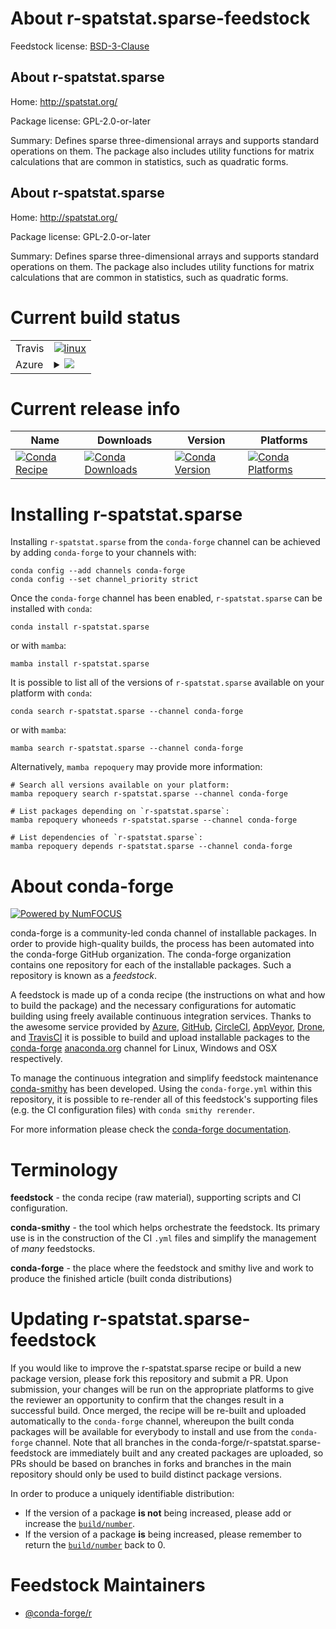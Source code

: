 About r-spatstat.sparse-feedstock
=================================

Feedstock license: [BSD-3-Clause](https://github.com/conda-forge/r-spatstat.sparse-feedstock/blob/main/LICENSE.txt)


About r-spatstat.sparse
-----------------------

Home: http://spatstat.org/

Package license: GPL-2.0-or-later

Summary: Defines sparse three-dimensional arrays and supports standard operations on them. The package also includes utility functions for matrix calculations that are common in statistics, such as quadratic forms.

About r-spatstat.sparse
-----------------------

Home: http://spatstat.org/

Package license: GPL-2.0-or-later

Summary: Defines sparse three-dimensional arrays and supports standard operations on them. The package also includes utility functions for matrix calculations that are common in statistics, such as quadratic forms.

Current build status
====================


<table><tr>
    <td>Travis</td>
    <td>
      <a href="https://app.travis-ci.com/conda-forge/r-spatstat.sparse-feedstock">
        <img alt="linux" src="https://img.shields.io/travis/com/conda-forge/r-spatstat.sparse-feedstock/main.svg?label=Linux">
      </a>
    </td>
  </tr>
    
  <tr>
    <td>Azure</td>
    <td>
      <details>
        <summary>
          <a href="https://dev.azure.com/conda-forge/feedstock-builds/_build/latest?definitionId=11761&branchName=main">
            <img src="https://dev.azure.com/conda-forge/feedstock-builds/_apis/build/status/r-spatstat.sparse-feedstock?branchName=main">
          </a>
        </summary>
        <table>
          <thead><tr><th>Variant</th><th>Status</th></tr></thead>
          <tbody><tr>
              <td>linux_64_r_base4.2</td>
              <td>
                <a href="https://dev.azure.com/conda-forge/feedstock-builds/_build/latest?definitionId=11761&branchName=main">
                  <img src="https://dev.azure.com/conda-forge/feedstock-builds/_apis/build/status/r-spatstat.sparse-feedstock?branchName=main&jobName=linux&configuration=linux%20linux_64_r_base4.2" alt="variant">
                </a>
              </td>
            </tr><tr>
              <td>linux_64_r_base4.3</td>
              <td>
                <a href="https://dev.azure.com/conda-forge/feedstock-builds/_build/latest?definitionId=11761&branchName=main">
                  <img src="https://dev.azure.com/conda-forge/feedstock-builds/_apis/build/status/r-spatstat.sparse-feedstock?branchName=main&jobName=linux&configuration=linux%20linux_64_r_base4.3" alt="variant">
                </a>
              </td>
            </tr><tr>
              <td>linux_aarch64_r_base4.2</td>
              <td>
                <a href="https://dev.azure.com/conda-forge/feedstock-builds/_build/latest?definitionId=11761&branchName=main">
                  <img src="https://dev.azure.com/conda-forge/feedstock-builds/_apis/build/status/r-spatstat.sparse-feedstock?branchName=main&jobName=linux&configuration=linux%20linux_aarch64_r_base4.2" alt="variant">
                </a>
              </td>
            </tr><tr>
              <td>linux_aarch64_r_base4.3</td>
              <td>
                <a href="https://dev.azure.com/conda-forge/feedstock-builds/_build/latest?definitionId=11761&branchName=main">
                  <img src="https://dev.azure.com/conda-forge/feedstock-builds/_apis/build/status/r-spatstat.sparse-feedstock?branchName=main&jobName=linux&configuration=linux%20linux_aarch64_r_base4.3" alt="variant">
                </a>
              </td>
            </tr><tr>
              <td>linux_ppc64le_r_base4.2</td>
              <td>
                <a href="https://dev.azure.com/conda-forge/feedstock-builds/_build/latest?definitionId=11761&branchName=main">
                  <img src="https://dev.azure.com/conda-forge/feedstock-builds/_apis/build/status/r-spatstat.sparse-feedstock?branchName=main&jobName=linux&configuration=linux%20linux_ppc64le_r_base4.2" alt="variant">
                </a>
              </td>
            </tr><tr>
              <td>linux_ppc64le_r_base4.3</td>
              <td>
                <a href="https://dev.azure.com/conda-forge/feedstock-builds/_build/latest?definitionId=11761&branchName=main">
                  <img src="https://dev.azure.com/conda-forge/feedstock-builds/_apis/build/status/r-spatstat.sparse-feedstock?branchName=main&jobName=linux&configuration=linux%20linux_ppc64le_r_base4.3" alt="variant">
                </a>
              </td>
            </tr><tr>
              <td>osx_64_r_base4.2</td>
              <td>
                <a href="https://dev.azure.com/conda-forge/feedstock-builds/_build/latest?definitionId=11761&branchName=main">
                  <img src="https://dev.azure.com/conda-forge/feedstock-builds/_apis/build/status/r-spatstat.sparse-feedstock?branchName=main&jobName=osx&configuration=osx%20osx_64_r_base4.2" alt="variant">
                </a>
              </td>
            </tr><tr>
              <td>osx_64_r_base4.3</td>
              <td>
                <a href="https://dev.azure.com/conda-forge/feedstock-builds/_build/latest?definitionId=11761&branchName=main">
                  <img src="https://dev.azure.com/conda-forge/feedstock-builds/_apis/build/status/r-spatstat.sparse-feedstock?branchName=main&jobName=osx&configuration=osx%20osx_64_r_base4.3" alt="variant">
                </a>
              </td>
            </tr><tr>
              <td>osx_arm64_r_base4.2</td>
              <td>
                <a href="https://dev.azure.com/conda-forge/feedstock-builds/_build/latest?definitionId=11761&branchName=main">
                  <img src="https://dev.azure.com/conda-forge/feedstock-builds/_apis/build/status/r-spatstat.sparse-feedstock?branchName=main&jobName=osx&configuration=osx%20osx_arm64_r_base4.2" alt="variant">
                </a>
              </td>
            </tr><tr>
              <td>osx_arm64_r_base4.3</td>
              <td>
                <a href="https://dev.azure.com/conda-forge/feedstock-builds/_build/latest?definitionId=11761&branchName=main">
                  <img src="https://dev.azure.com/conda-forge/feedstock-builds/_apis/build/status/r-spatstat.sparse-feedstock?branchName=main&jobName=osx&configuration=osx%20osx_arm64_r_base4.3" alt="variant">
                </a>
              </td>
            </tr><tr>
              <td>win_64</td>
              <td>
                <a href="https://dev.azure.com/conda-forge/feedstock-builds/_build/latest?definitionId=11761&branchName=main">
                  <img src="https://dev.azure.com/conda-forge/feedstock-builds/_apis/build/status/r-spatstat.sparse-feedstock?branchName=main&jobName=win&configuration=win%20win_64_" alt="variant">
                </a>
              </td>
            </tr>
          </tbody>
        </table>
      </details>
    </td>
  </tr>
</table>

Current release info
====================

| Name | Downloads | Version | Platforms |
| --- | --- | --- | --- |
| [![Conda Recipe](https://img.shields.io/badge/recipe-r--spatstat.sparse-green.svg)](https://anaconda.org/conda-forge/r-spatstat.sparse) | [![Conda Downloads](https://img.shields.io/conda/dn/conda-forge/r-spatstat.sparse.svg)](https://anaconda.org/conda-forge/r-spatstat.sparse) | [![Conda Version](https://img.shields.io/conda/vn/conda-forge/r-spatstat.sparse.svg)](https://anaconda.org/conda-forge/r-spatstat.sparse) | [![Conda Platforms](https://img.shields.io/conda/pn/conda-forge/r-spatstat.sparse.svg)](https://anaconda.org/conda-forge/r-spatstat.sparse) |

Installing r-spatstat.sparse
============================

Installing `r-spatstat.sparse` from the `conda-forge` channel can be achieved by adding `conda-forge` to your channels with:

```
conda config --add channels conda-forge
conda config --set channel_priority strict
```

Once the `conda-forge` channel has been enabled, `r-spatstat.sparse` can be installed with `conda`:

```
conda install r-spatstat.sparse
```

or with `mamba`:

```
mamba install r-spatstat.sparse
```

It is possible to list all of the versions of `r-spatstat.sparse` available on your platform with `conda`:

```
conda search r-spatstat.sparse --channel conda-forge
```

or with `mamba`:

```
mamba search r-spatstat.sparse --channel conda-forge
```

Alternatively, `mamba repoquery` may provide more information:

```
# Search all versions available on your platform:
mamba repoquery search r-spatstat.sparse --channel conda-forge

# List packages depending on `r-spatstat.sparse`:
mamba repoquery whoneeds r-spatstat.sparse --channel conda-forge

# List dependencies of `r-spatstat.sparse`:
mamba repoquery depends r-spatstat.sparse --channel conda-forge
```


About conda-forge
=================

[![Powered by
NumFOCUS](https://img.shields.io/badge/powered%20by-NumFOCUS-orange.svg?style=flat&colorA=E1523D&colorB=007D8A)](https://numfocus.org)

conda-forge is a community-led conda channel of installable packages.
In order to provide high-quality builds, the process has been automated into the
conda-forge GitHub organization. The conda-forge organization contains one repository
for each of the installable packages. Such a repository is known as a *feedstock*.

A feedstock is made up of a conda recipe (the instructions on what and how to build
the package) and the necessary configurations for automatic building using freely
available continuous integration services. Thanks to the awesome service provided by
[Azure](https://azure.microsoft.com/en-us/services/devops/), [GitHub](https://github.com/),
[CircleCI](https://circleci.com/), [AppVeyor](https://www.appveyor.com/),
[Drone](https://cloud.drone.io/welcome), and [TravisCI](https://travis-ci.com/)
it is possible to build and upload installable packages to the
[conda-forge](https://anaconda.org/conda-forge) [anaconda.org](https://anaconda.org/)
channel for Linux, Windows and OSX respectively.

To manage the continuous integration and simplify feedstock maintenance
[conda-smithy](https://github.com/conda-forge/conda-smithy) has been developed.
Using the ``conda-forge.yml`` within this repository, it is possible to re-render all of
this feedstock's supporting files (e.g. the CI configuration files) with ``conda smithy rerender``.

For more information please check the [conda-forge documentation](https://conda-forge.org/docs/).

Terminology
===========

**feedstock** - the conda recipe (raw material), supporting scripts and CI configuration.

**conda-smithy** - the tool which helps orchestrate the feedstock.
                   Its primary use is in the construction of the CI ``.yml`` files
                   and simplify the management of *many* feedstocks.

**conda-forge** - the place where the feedstock and smithy live and work to
                  produce the finished article (built conda distributions)


Updating r-spatstat.sparse-feedstock
====================================

If you would like to improve the r-spatstat.sparse recipe or build a new
package version, please fork this repository and submit a PR. Upon submission,
your changes will be run on the appropriate platforms to give the reviewer an
opportunity to confirm that the changes result in a successful build. Once
merged, the recipe will be re-built and uploaded automatically to the
`conda-forge` channel, whereupon the built conda packages will be available for
everybody to install and use from the `conda-forge` channel.
Note that all branches in the conda-forge/r-spatstat.sparse-feedstock are
immediately built and any created packages are uploaded, so PRs should be based
on branches in forks and branches in the main repository should only be used to
build distinct package versions.

In order to produce a uniquely identifiable distribution:
 * If the version of a package **is not** being increased, please add or increase
   the [``build/number``](https://docs.conda.io/projects/conda-build/en/latest/resources/define-metadata.html#build-number-and-string).
 * If the version of a package **is** being increased, please remember to return
   the [``build/number``](https://docs.conda.io/projects/conda-build/en/latest/resources/define-metadata.html#build-number-and-string)
   back to 0.

Feedstock Maintainers
=====================

* [@conda-forge/r](https://github.com/conda-forge/r/)

